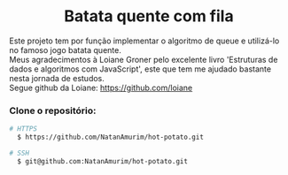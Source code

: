 <div align="center">
    <h1>Batata quente com fila</h1>
</div>

<div align="left">

Este projeto tem por função implementar o algoritmo de queue e utilizá-lo no famoso jogo batata quente. </br>
Meus agradecimentos à Loiane Groner pelo excelente livro 'Estruturas de dados e algoritmos com JavaScript', este que tem me ajudado bastante nesta jornada de estudos.</br>
Segue github da Loiane: https://github.com/loiane 
</div>


### Clone o repositório:

```sh
# HTTPS
  $ https://github.com/NatanAmurim/hot-potato.git
```

```sh
# SSH
  $ git@github.com:NatanAmurim/hot-potato.git
```
 

